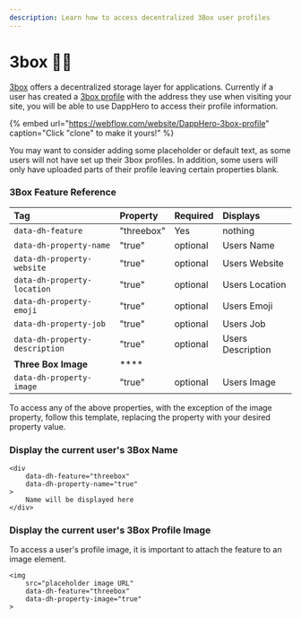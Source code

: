 ```yaml
---
description: Learn how to access decentralized 3Box user profiles
---
```


# 3box 👯‍♂️

[3box](https://3box.io/) offers a decentralized storage layer for applications. Currently if a user has created a [3box profile](https://3box.io/hub) with the address they use when visiting your site, you will be able to use DappHero to access their profile information. 

{% embed url="https://webflow.com/website/DappHero-3box-profile" caption="Click \"clone\" to make it yours!" %}

You may want to consider adding some placeholder or default text, as some users will not have set up their 3box profiles. In addition, some users will only have uploaded parts of their profile leaving certain properties blank.

### 3Box Feature Reference

| Tag | Property | Required | Displays |
| :--- | :--- | :--- | :--- |
| `data-dh-feature` | "threebox" | Yes | nothing |
| `data-dh-property-name` | "true" | optional | Users Name |
| `data-dh-property-website` | "true" | optional | Users Website |
| `data-dh-property-location` | "true" | optional | Users Location |
| `data-dh-property-emoji` | "true" | optional | Users Emoji |
| `data-dh-property-job` | "true" | optional | Users Job |
| `data-dh-property-description` | "true" | optional | Users Description |
| **Three Box Image** | \*\*\*\* |  |  |
| `data-dh-property-image` | "true" | optional | Users Image |

To access any of the above properties, with the exception of the image property, follow this template, replacing the property with your desired property value. 



### Display the current user's 3Box Name

```markup
<div
    data-dh-feature="threebox"
    data-dh-property-name="true"
>
    Name will be displayed here
</div>
```

### Display the current user's 3Box Profile Image

To access a user's profile image, it is important to attach the feature to an image element. 

```markup
<img
    src="placeholder image URL"
    data-dh-feature="threebox"
    data-dh-property-image="true"
>
```

